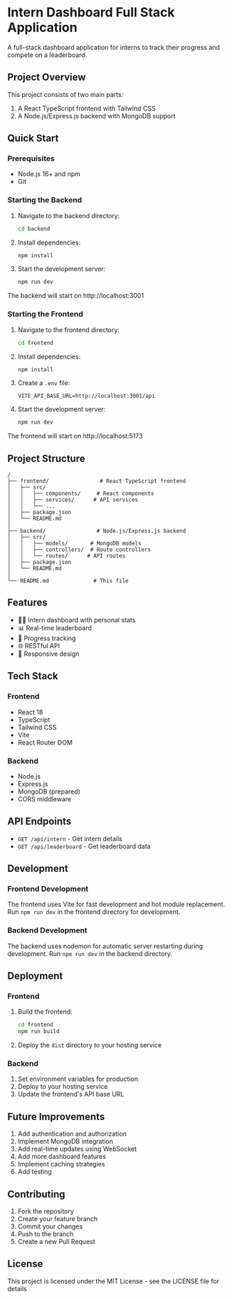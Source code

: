 # Intern Dashboard Full Stack Application

A full-stack dashboard application for interns to track their progress and compete on a leaderboard.

## Project Overview

This project consists of two main parts:
1. A React TypeScript frontend with Tailwind CSS
2. A Node.js/Express.js backend with MongoDB support

## Quick Start

### Prerequisites

- Node.js 16+ and npm
- Git

### Starting the Backend

1. Navigate to the backend directory:
   ```bash
   cd backend
   ```

2. Install dependencies:
   ```bash
   npm install
   ```

3. Start the development server:
   ```bash
   npm run dev
   ```

The backend will start on http://localhost:3001

### Starting the Frontend

1. Navigate to the frontend directory:
   ```bash
   cd frontend
   ```

2. Install dependencies:
   ```bash
   npm install
   ```

3. Create a `.env` file:
   ```
   VITE_API_BASE_URL=http://localhost:3001/api
   ```

4. Start the development server:
   ```bash
   npm run dev
   ```

The frontend will start on http://localhost:5173

## Project Structure

```
/
├── frontend/                # React TypeScript frontend
│   ├── src/
│   │   ├── components/     # React components
│   │   ├── services/      # API services
│   │   └── ...
│   ├── package.json
│   └── README.md
│
├── backend/                # Node.js/Express.js backend
│   ├── src/
│   │   ├── models/       # MongoDB models
│   │   ├── controllers/  # Route controllers
│   │   └── routes/      # API routes
│   ├── package.json
│   └── README.md
│
└── README.md              # This file
```

## Features

- 👩‍💻 Intern dashboard with personal stats
- 📊 Real-time leaderboard
- 🎯 Progress tracking
- 🌐 RESTful API
- 📱 Responsive design

## Tech Stack

### Frontend
- React 18
- TypeScript
- Tailwind CSS
- Vite
- React Router DOM

### Backend
- Node.js
- Express.js
- MongoDB (prepared)
- CORS middleware

## API Endpoints

- `GET /api/intern` - Get intern details
- `GET /api/leaderboard` - Get leaderboard data

## Development

### Frontend Development

The frontend uses Vite for fast development and hot module replacement. Run `npm run dev` in the frontend directory for development.

### Backend Development

The backend uses nodemon for automatic server restarting during development. Run `npm run dev` in the backend directory.

## Deployment

### Frontend
1. Build the frontend:
   ```bash
   cd frontend
   npm run build
   ```
2. Deploy the `dist` directory to your hosting service

### Backend
1. Set environment variables for production
2. Deploy to your hosting service
3. Update the frontend's API base URL

## Future Improvements

1. Add authentication and authorization
2. Implement MongoDB integration
3. Add real-time updates using WebSocket
4. Add more dashboard features
5. Implement caching strategies
6. Add testing

## Contributing

1. Fork the repository
2. Create your feature branch
3. Commit your changes
4. Push to the branch
5. Create a new Pull Request

## License

This project is licensed under the MIT License - see the LICENSE file for details
